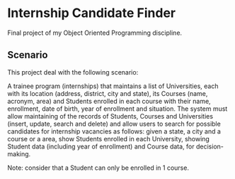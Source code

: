 # Internship Candidate Finder

Final project of my Object Oriented Programming discipline.

## Scenario

This project deal with the following scenario:

A trainee program (internships) that maintains a list of Universities, each with its location
(address, district, city and state), its Courses (name, acronym, area) and Students enrolled in
each course with their name, enrollment, date of birth, year of enrollment and situation. The
system must allow maintaining of the records of Students, Courses and Universities (insert, update,
search and delete) and allow users to search for possible candidates for internship vacancies as
follows: given a state, a city and a course or a area, show Students enrolled in each University,
showing Student data (including year of enrollment) and Course data, for decision-making.

Note: consider that a Student can only be enrolled in 1 course.

